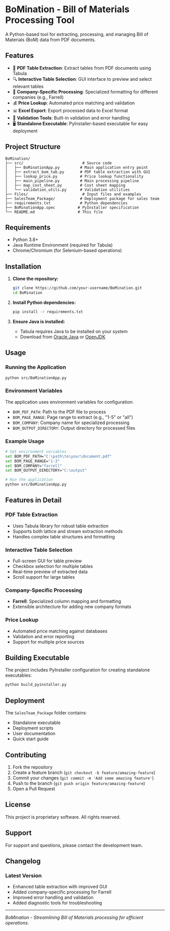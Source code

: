 # BoMination - Bill of Materials Processing Tool

A Python-based tool for extracting, processing, and managing Bill of Materials (BoM) data from PDF documents.

## Features

- 📄 **PDF Table Extraction**: Extract tables from PDF documents using Tabula
- 🔍 **Interactive Table Selection**: GUI interface to preview and select relevant tables
- 🏢 **Company-Specific Processing**: Specialized formatting for different companies (e.g., Farrell)
- 💰 **Price Lookup**: Automated price matching and validation
- 📊 **Excel Export**: Export processed data to Excel format
- 🔧 **Validation Tools**: Built-in validation and error handling
- 🖥️ **Standalone Executable**: PyInstaller-based executable for easy deployment

## Project Structure

```
BoMination/
├── src/                          # Source code
│   ├── BoMinationApp.py         # Main application entry point
│   ├── extract_bom_tab.py       # PDF table extraction with GUI
│   ├── lookup_price.py          # Price lookup functionality
│   ├── main_pipeline.py         # Main processing pipeline
│   ├── map_cost_sheet.py        # Cost sheet mapping
│   └── validation_utils.py      # Validation utilities
├── Files/                        # Input files and examples
├── SalesTeam_Package/           # Deployment package for sales team
├── requirements.txt             # Python dependencies
├── BoMinationApp.spec          # PyInstaller specification
└── README.md                   # This file
```

## Requirements

- Python 3.8+
- Java Runtime Environment (required for Tabula)
- Chrome/Chromium (for Selenium-based operations)

## Installation

1. **Clone the repository:**
   ```bash
   git clone https://github.com/your-username/BoMination.git
   cd BoMination
   ```

2. **Install Python dependencies:**
   ```bash
   pip install -r requirements.txt
   ```

3. **Ensure Java is installed:**
   - Tabula requires Java to be installed on your system
   - Download from [Oracle Java](https://www.oracle.com/java/technologies/downloads/) or [OpenJDK](https://openjdk.org/)

## Usage

### Running the Application

```bash
python src/BoMinationApp.py
```

### Environment Variables

The application uses environment variables for configuration:

- `BOM_PDF_PATH`: Path to the PDF file to process
- `BOM_PAGE_RANGE`: Page range to extract (e.g., "1-5" or "all")
- `BOM_COMPANY`: Company name for specialized processing
- `BOM_OUTPUT_DIRECTORY`: Output directory for processed files

### Example Usage

```bash
# Set environment variables
set BOM_PDF_PATH="C:\path\to\your\document.pdf"
set BOM_PAGE_RANGE="1-3"
set BOM_COMPANY="farrell"
set BOM_OUTPUT_DIRECTORY="C:\output"

# Run the application
python src/BoMinationApp.py
```

## Features in Detail

### PDF Table Extraction
- Uses Tabula library for robust table extraction
- Supports both lattice and stream extraction methods
- Handles complex table structures and formatting

### Interactive Table Selection
- Full-screen GUI for table preview
- Checkbox selection for multiple tables
- Real-time preview of extracted data
- Scroll support for large tables

### Company-Specific Processing
- **Farrell**: Specialized column mapping and formatting
- Extensible architecture for adding new company formats

### Price Lookup
- Automated price matching against databases
- Validation and error reporting
- Support for multiple price sources

## Building Executable

The project includes PyInstaller configuration for creating standalone executables:

```bash
python build_pyinstaller.py
```

## Deployment

The `SalesTeam_Package` folder contains:
- Standalone executable
- Deployment scripts
- User documentation
- Quick start guide

## Contributing

1. Fork the repository
2. Create a feature branch (`git checkout -b feature/amazing-feature`)
3. Commit your changes (`git commit -m 'Add some amazing feature'`)
4. Push to the branch (`git push origin feature/amazing-feature`)
5. Open a Pull Request

## License

This project is proprietary software. All rights reserved.

## Support

For support and questions, please contact the development team.

## Changelog

### Latest Version
- Enhanced table extraction with improved GUI
- Added company-specific processing for Farrell
- Improved error handling and validation
- Added diagnostic tools for troubleshooting

---

*BoMination - Streamlining Bill of Materials processing for efficient operations.*
